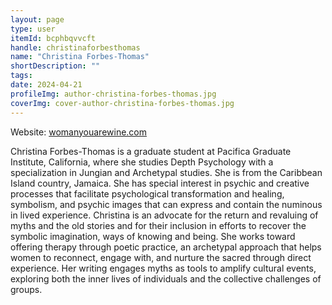 ```yaml
---
layout: page
type: user
itemId: bcphbqvvcft
handle: christinaforbesthomas
name: "Christina Forbes-Thomas"
shortDescription: ""
tags:
date: 2024-04-21
profileImg: author-christina-forbes-thomas.jpg
coverImg: cover-author-christina-forbes-thomas.jpg
---
```


Website: [womanyouarewine.com](https://womanyouarewine.com/)

Christina Forbes-Thomas is a graduate student at Pacifica Graduate Institute, California, where she studies Depth Psychology with a specialization in Jungian and Archetypal studies. She is from the Caribbean Island country, Jamaica. She has special interest in psychic and creative processes that facilitate psychological transformation and healing, symbolism, and psychic images that can express and contain the numinous in lived experience. Christina is an advocate for the return and revaluing of myths and the old stories and for their inclusion in efforts to recover the symbolic imagination, ways of knowing and being. She works toward offering therapy through poetic practice, an archetypal approach that helps women to reconnect, engage with, and nurture the sacred through direct experience. Her writing engages myths as tools to amplify cultural events, exploring both the inner lives of individuals and the collective challenges of groups.
